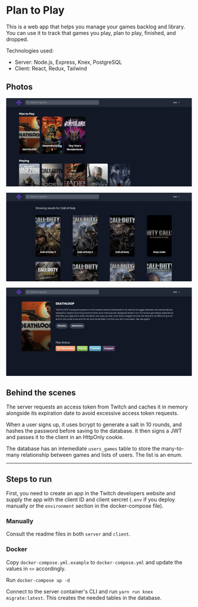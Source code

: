 # Plan to Play

This is a web app that helps you manage your games backlog and library. You can use it to track that games you play, plan to play, finished, and dropped.

Technologies used:

- Server: Node.js, Express, Knex, PostgreSQL
- Client: React, Redux, Tailwind

## Photos

![Dashboard](assets/demo1.png)

![Search](assets/demo2.png)

![Game Details](assets/demo3.png)

## Behind the scenes

The server requests an access token from Twitch and caches it in memory alongside its expiration date to avoid excessive access token requests.

When a user signs up, it uses bcrypt to generate a salt in 10 rounds, and hashes the password before saving to the database. It then signs a JWT and passes it to the client in an HttpOnly cookie.

The database has an intemediate `users_games` table to store the many-to-many relationship between games and lists of users. The list is an enum.

---

## Steps to run

First, you need to create an app in the Twitch developers website and supply the app with the client ID and client sercret (`.env` if you deploy manually or the `environment` section in the docker-compose file).

### Manually

Consult the readme files in both `server` and `client`.

### Docker

Copy `docker-compose.yml.example` to `docker-compose.yml` and update the values in `<>` accordingly.

Run `docker-compose up -d`

Connect to the server container's CLI and run `yarn run knex migrate:latest`. This creates the needed tables in the database.
